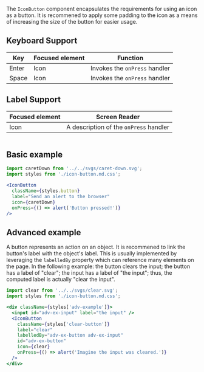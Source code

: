 The `IconButton` component encapsulates the requirements for using an icon as a button.
It is recommened to apply some padding to the icon as a means of increasing the size of the button for easier usage.

## Keyboard Support

| Key | Focused element | Function |
| --- | --- | --- |
| Enter | Icon | Invokes the `onPress` handler |
| Space | Icon | Invokes the `onPress` handler |

## Label Support

| Focused element | Screen Reader |
| --- | --- |
| Icon | A description of the `onPress` handler |

```css { "file": "./icon-button.md.css" }
```

## Basic example

```jsx
import caretDown from '../../svgs/caret-down.svg';
import styles from './icon-button.md.css';

<IconButton
  className={styles.button}
  label="Send an alert to the browser"
  icon={caretDown}
  onPress={() => alert('Button pressed!')}
/>
```

## Advanced example

A button represents an action on an object.
It is recommened to link the button's label with the object's label.
This is usually implemented by leveraging the `labelledBy` property which can reference many elements on the page.
In the following example:
the button clears the input;
the button has a label of "clear";
the input has a label of "the input";
thus, the computed label is actually "clear the input".

```jsx
import clear from '../../svgs/clear.svg';
import styles from './icon-button.md.css';

<div className={styles['adv-example']}>
  <input id="adv-ex-input" label="the input" />
  <IconButton
    className={styles['clear-button']}
    label="clear"
    labelledBy="adv-ex-button adv-ex-input"
    id="adv-ex-button"
    icon={clear}
    onPress={() => alert('Imagine the input was cleared.')}
  />
</div>
```
